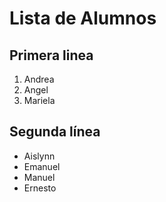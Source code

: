 # Lista de Alumnos

## Primera linea
1. Andrea
1. Angel
1. Mariela

## Segunda línea

- Aislynn
- Emanuel
- Manuel
- Ernesto